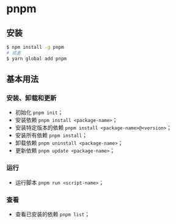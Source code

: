# pnpm

## 安装

```sh
$ npm install -g pnpm
# 或者
$ yarn global add pnpm
```

## 基本用法

### 安装、卸载和更新

- 初始化 `pnpm init`；
- 安装依赖 `pnpm install <package-name>`；
- 安装特定版本的依赖 `pnpm install <package-name>@<version>`；
- 安装所有依赖 `pnpm install`；
- 卸载依赖 `pnpm uninstall <package-name>`；
- 更新依赖 `pnpm update <package-name>`；

### 运行

- 运行脚本 `pnpm run <script-name>`；

### 查看

- 查看已安装的依赖 `pnpm list`；